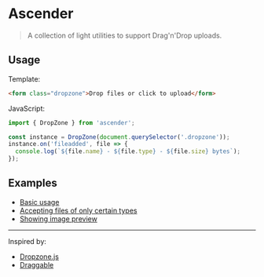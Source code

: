 # Ascender

> A collection of light utilities to support Drag'n'Drop uploads. 

## Usage

Template:
```html
<form class="dropzone">Drop files or click to upload</form>
```

JavaScript:
```js
import { DropZone } from 'ascender';

const instance = DropZone(document.querySelector('.dropzone'));
instance.on('fileadded', file => {
  console.log(`${file.name} - ${file.type} - ${file.size} bytes`);
});
```

## Examples

- [Basic usage](https://githubbox.com/jamsinclair/ascender/tree/master/examples/basic)
- [Accepting files of only certain types](https://githubbox.com/jamsinclair/ascender/tree/master/examples/accept-files)
- [Showing image preview](https://githubbox.com/jamsinclair/ascender/tree/master/examples/image-preview)

---

Inspired by:
- [Dropzone.js](http://www.dropzonejs.com)
- [Draggable](https://github.com/shopify/draggable)

